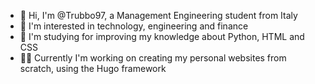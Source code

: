 - 👋 Hi, I'm @Trubbo97, a Management Engineering student from Italy
- 👀 I'm interested in technology, engineering and finance
- 🌱 I'm studying for improving my knowledge about Python, HTML and CSS
- 👨‍🏭 Currently I'm working on creating my personal websites from scratch, using the Hugo framework

